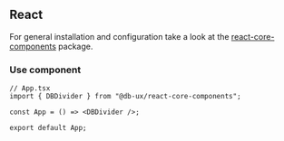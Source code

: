 ## React

For general installation and configuration take a look at the [react-core-components](https://www.npmjs.com/package/@db-ux/react-core-components) package.

### Use component

```tsx App.tsx
// App.tsx
import { DBDivider } from "@db-ux/react-core-components";

const App = () => <DBDivider />;

export default App;
```
